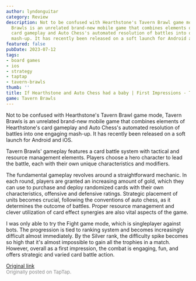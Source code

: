 ```yaml
---
author: lyndonguitar
category: Review
description: Not to be confused with Hearthstone's Tavern Brawl game mode, Tavern
  Brawls is an unrelated brand-new mobile game that combines elements of Hearthstone's
  card gameplay and Auto Chess's automated resolution of battles into one engaging
  mash-up. It has recently been released on a soft launch for Android and iOS.
featured: false
pubDate: 2023-07-12
tags:
- board games
- ios
- strategy
- taptap
- tavern-brawls
thumb: ''
title: If Hearthstone and Auto Chess had a baby | First Impressions - Tavern Brawls
game: Tavern Brawls
---
```

Not to be confused with Hearthstone's Tavern Brawl game mode, Tavern Brawls is an unrelated brand-new mobile game that combines elements of Hearthstone's card gameplay and Auto Chess's automated resolution of battles into one engaging mash-up. It has recently been released on a soft launch for Android and iOS.

Tavern Brawls' gameplay features a card battle system with tactical and resource management elements. Players choose a hero character to lead the battle, each with their own unique characteristics and modifiers.

The fundamental gameplay revolves around a straightforward mechanic. In each round, players are granted an increasing amount of gold, which they can use to purchase and deploy randomized cards with their own characteristics, offensive and defensive ratings. Strategic placement of units becomes crucial, following the conventions of auto chess, as it determines the outcome of battles. Proper resource management and clever utilization of card effect synergies are also vital aspects of the game.

I was only able to try the Fight game mode, which is singleplayer against bots. The progression is tied to ranking system and becomes increasingly difficult almost immediately. By the Silver rank, the difficulty spike becomes so high that it's almost impossible to gain all the trophies in a match. However, overall as a first impression, the combat is engaging, fun, and offers strategic and varied card battle action.

[Original link](https://m.taptap.io/post/5986473?share_id=2fd8f7291be8&utm_medium=share&utm_source=discord)<br><span style="font-size: 0.95em; color: #888;">Originally posted on TapTap.</span>